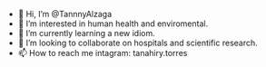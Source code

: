 - 👋 Hi, I’m @TannnyAlzaga
- 👀 I’m interested in human health and enviromental.
- 🌱 I’m currently learning a new idiom.
- 💞️ I’m looking to collaborate on hospitals and scientific research. 
- 📫 How to reach me intagram: tanahiry.torres

<!---
TannnyAlzaga/TannnyAlzaga is a ✨ special ✨ repository because its `README.md` (this file) appears on your GitHub profile.
You can click the Preview link to take a look at your changes.
--->
